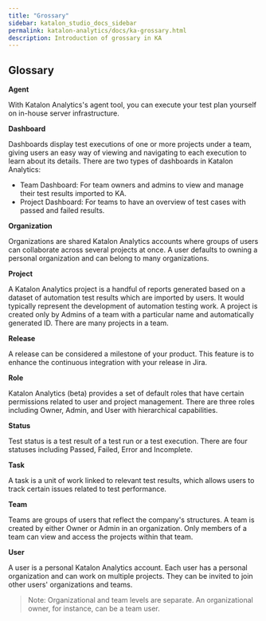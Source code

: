 ```yaml
---
title: "Grossary" 
sidebar: katalon_studio_docs_sidebar
permalink: katalon-analytics/docs/ka-grossary.html 
description: Introduction of grossary in KA
---
```

## Glossary

**Agent**  

With Katalon Analytics's agent tool, you can execute your test plan yourself on in-house server infrastructure.

**Dashboard**

Dashboards display test executions of one or more projects under a team, giving users an easy way of viewing and navigating to each execution to learn about its details. There are two types of dashboards in Katalon Analytics:

* Team Dashboard: For team owners and admins to view and manage their test results imported to KA.
* Project Dashboard: For teams to have an overview of test cases with passed and failed results.

**Organization**

Organizations are shared Katalon Analytics accounts where groups of users can collaborate across several projects at once. A user defaults to owning a personal organization and can belong to many organizations.

**Project**

A Katalon Analytics project is a handful of reports generated based on a dataset of automation test results which are imported by users. It would typically represent the development of automation testing work. A project is created only by Admins of a team with a particular name and automatically generated ID. There are many projects in a team.

**Release**

A release can be considered a milestone of your product. This feature is to enhance the continuous integration with your release in Jira.

**Role**

Katalon Analytics (beta) provides a set of default roles that have certain permissions related to user and project management. There are three roles including Owner, Admin, and User with hierarchical capabilities.

**Status**

Test status is a test result of a test run or a test execution. There are four statuses including Passed, Failed, Error and Incomplete. 

**Task**

 A task is a unit of work linked to relevant test results, which allows users to track certain issues related to test performance.

**Team**

Teams are groups of users that reflect the company's structures. A team is created by either Owner or Admin in an organization. Only members of a team can view and access the projects within that team.

**User**

A user is a personal Katalon Analytics account. Each user has a personal organization and can work on multiple projects. They can be invited to join other users' organizations and teams.

> Note: Organizational and team levels are separate. An organizational owner, for instance, can be a team user.
